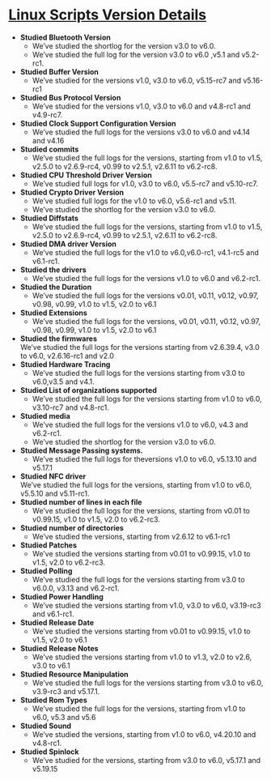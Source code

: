 # <span style="text-decoration:underline;">Linux Scripts Version Details</span>



* **Studied Bluetooth Version**
    * We’ve studied the shortlog for the version v3.0 to v6.0.
    * We’ve studied the full log for the version v3.0 to v6.0 ,v5.1 and v5.2-rc1.
* **Studied Buffer Version**
    * We’ve studied for the versions v1.0, v3.0 to v6.0, v5.15-rc7 and v5.16-rc1
* **Studied Bus Protocol Version**
    * We’ve studied for the versions v1.0, v3.0 to v6.0 and v4.8-rc1 and v4.9-rc7.
* **Studied Clock Support Configuration Version**
    * We’ve studied the full logs for the versions v3.0 to v6.0 and v4.14 and v4.16
* **Studied commits**
    * We’ve studied the full logs for the versions, starting from v1.0 to v1.5, v2.5.0 to v2.6.9-rc4, v0.99 to v2.5.1, v2.6.11 to v6.2-rc8.
* **Studied CPU Threshold Driver Version**
    * We’ve studied  full logs for v1.0, v3.0  to v6.0, v5.5-rc7 and v5.10-rc7.
* **Studied Crypto Driver Version**
    * We’ve studied full logs for the v1.0 to v6.0, v5.6-rc1 and v5.11.
    * We’ve studied the shortlog for the version v3.0 to v6.0.
* **Studied Diffstats**
    * We’ve studied the   full logs for the versions, starting from v1.0 to v1.5, v2.5.0 to v2.6.9-rc4, v0.99 to v2.5.1, v2.6.11 to v6.2-rc8.
* **Studied DMA driver Version**
    * We’ve studied the  full logs for the v1.0 to v6.0,v6.0-rc1, v4.1-rc5 and v6.1-rc1.
* **Studied the drivers**
    * We’ve studied the  full logs for the versions  v1.0 to v6.0 and v6.2-rc1.
* **Studied the Duration**
    * We’ve studied the  full logs for the versions v0.01, v0.11, v0.12, v0.97, v0.98, v0.99, v1.0 to v1.5, v2.0 to v6.1
* **Studied Extensions**
    * We’ve studied the  full logs for the versions, v0.01, v0.11, v0.12, v0.97, v0.98, v0.99, v1.0 to v1.5, v2.0 to v6.1
* **Studied the firmwares** \
	We’ve studied the full logs for the versions starting from v2.6.39.4, v3.0 to v6.0, v2.6.16-rc1 and v2.0
* **Studied Hardware Tracing**
    * We’ve studied the full logs for the versions starting from v3.0 to v6.0,v3.5 and v4.1.
* **Studied List of organizations supported**
    * We’ve studied the full logs for the versions starting from v1.0 to v6.0, v3.10-rc7 and v4.8-rc1.
* **Studied media**
    * We’ve studied the full logs for the versions v1.0 to v6.0, v4.3 and v6.2-rc1.
    * We’ve studied the shortlog for the version v3.0 to v6.0.
* **Studied Message Passing systems.**
    * We’ve studied the full logs for theversions  v1.0 to v6.0, v5.13.10 and v5.17.1
* **Studied NFC driver** \
	We’ve studied the full logs for the versions, starting from v1.0  to v6.0, v5.5.10 and v5.11-rc1.
* **Studied number of lines in each file**
    * We’ve studied the full logs for the versions, starting from v0.01 to v0.99.15, v1.0 to v1.5, v2.0 to v6.2-rc3.
* **Studied number of directories**
    * We’ve studied the versions, starting from v2.6.12 to v6.1-rc1
* **Studied Patches**
    * We’ve studied the versions starting from v0.01 to v0.99.15, v1.0 to v1.5, v2.0 to v6.2-rc3.
* **Studied Polling**
    * We’ve studied the full logs for the versions starting from v3.0 to v6.0.0, v3.13 and v6.2-rc1.
* **Studied Power Handling**
    * We’ve studied the versions starting from v1.0,  v3.0 to v6.0, v3.19-rc3 and v6.1-rc1.
* **Studied Release Date**
    * We’ve studied the versions starting from v0.01 to v0.99.15, v1.0 to v1.5, v2.0 to v6.1
* **Studied Release Notes**
    * We’ve studied the versions starting from v1.0 to v1.3, v2.0 to v2.6, v3.0 to v6.1
* **Studied Resource Manipulation**
    * We’ve studied the full logs for the versions starting from v3.0 to v6.0, v3.9-rc3 and v5.17.1.
* **Studied Rom Types**
    * We’ve studied the full logs for the versions, starting from v1.0 to v6.0, v5.3 and v5.6
* **Studied Sound**
    * We’ve studied the versions, starting from v1.0 to v6.0, v4.20.10 and v4.8-rc1.
* **Studied Spinlock**
    * We’ve studied for the versions, starting from v3.0 to v6.0, v5.17.1 and v5.19.15
